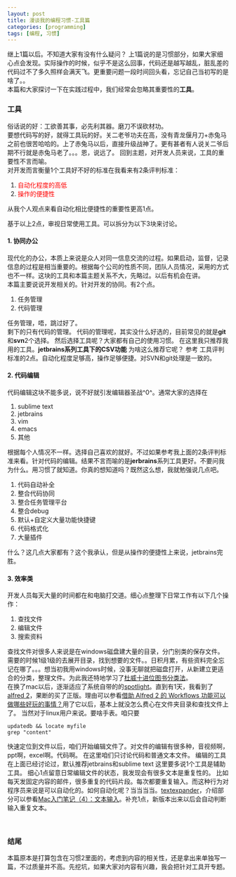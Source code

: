 ```yaml
---
layout: post
title: 漫谈我的编程习惯-工具篇
categories: [programming]
tags: [编程, 习惯]
---
```

<!--
	1. 引言
	2. 遗留问题
	3. 如何解决
	4. 期待方案
-->
继上1篇以后。不知道大家有没有什么疑问？
上1篇说的是习惯部分，如果大家细心点会发现。实际操作的时候，似乎不是这么回事，代码还是越写越乱，脏乱差的代码过不了多久照样会满天飞。更重要问题一段时间回头看，忘记自己当初写的是啥了。。	
本篇和大家探讨一下在实践过程中，我们经常会忽略其重要性的**工具**。	

### **工具**

俗话说的好：工欲善其事，必先利其器。磨刀不误砍材功。	
要想代码写的好，就得工具玩的好。关二老爷功夫在高，没有青龙偃月刀+赤兔马之前也很苦哈哈的。上了赤兔马以后，直接升级战神了。更有甚者有人说关二爷后期不行就是赤兔马老了。。。恩，说远了。	
回到主题，对开发人员来说，工具的重要性不言而喻。	
对开发而言衡量1个工具好不好的标准在我看来有2条评判标准：	

1. <font color=red>自动化程度的高低</font>
2. <font color=red>操作的便捷性</font>

从我个人观点来看自动化相比便捷性的重要性更高1点。	

基于以上2点，审视日常使用工具。可以拆分为以下3块来讨论。

#### 1. **协同办公**

现代化的办公，本质上来说是众人对同一信息交流的过程。如果启动，监督，记录信息的过程是相当重要的。根据每个公司的性质不同，团队人员情况，采用的方式也不一样。这块的工具和本篇主题关系不大，先略过。以后有机会在讲。	
本篇主要说说开发相关的。针对开发的协同。有2个点。	

1. 任务管理
2. 代码管理

任务管理，唔，跳过好了。	
剩下的只有代码的管理。	
代码的管理呢，其实没什么好选的，目前常见的就是**git**和**svn**2个选择。
然后选择工具呢？大家都有自己的使用习惯。
在这里我只推荐我用的工具。**jetbrains系列工具下的CSV功能**
为啥这么推荐它呢？ 参考 工具评判标准的2点。自动化程度足够高，操作足够便捷。对SVN和git处理是一致的。	


#### 2. **代码编辑**

代码编辑这块不能多说，说不好就引发编辑器圣战^0^。通常大家的选择在
1. sublime text
2. jetbrains
3. vim
4. emacs
5. 其他

根据每个人情况不一样。选择自己喜欢的就好。不过如果参考我上面的2条评判标准来看。针对代码的编辑。结果不言而喻的是**jerbrains**系列工具更好。不要问我为什么。用习惯了就知道。你真的想知道吗？既然这么想，我就勉强说几点吧。	

1. 代码自动补全
2. 整合代码协同
3. 整合任务管理平台
4. 整合debug
5. 默认+自定义大量功能快捷键
6. 代码格式化
7. 大量插件

什么？这几点大家都有？这个我承认，但是从操作的便捷性上来说，jetbrains完胜。

#### 3. **效率类**

开发人员每天大量的时间都在和电脑打交道。细心点整理下日常工作有以下几个操作：

1. 查找文件
2. 编辑文件
3. 搜索资料

查找文件对很多人来说是在windows磁盘建大量的目录，分门别类的保存文件。需要的时候1级1级的去展开目录，找到想要的文件。。日积月累，有些资料完全忘记在哪了。。。想当初我用windows时候，没事无聊就把磁盘打开，从新建立更适合的分类，整理文件。为此我还特地学习了[杜威十进位图书分类法][duweishijinwei]。 	
在换了mac以后，逐渐适应了系统自带的的[spotlight][spotlight]。直到有1天，我看到了[alfred 2][alfred]，果断的买了正版。理由可以参看[借助 Alfred 2 的 Workflows 功能可以做哪些好玩的事情？][alfredganshenme]用了它以后，基本上就没怎么费心在文件夹目录和查找文件上了。	
当然对于linux用户来说。要啥手表。咱只要

	updatedb && locate myfile
	grep "content"

快速定位到文件以后，咱们开始编辑文件了。对文件的编辑有很多种，音视频啊，ppt啊，excel啊。代码啊。
在这里咱们只讨论代码和普通文本文件。
编辑的工具在上面已经讨论过，默认推荐jetbrains和sublime text
这里要多说1个工具是辅助工具。
细心1点留意日常编辑文件的状态，我发现会有很多文本是重复性的。	比如每天发固定内容的邮件，很多重复的代码片段。每次都要重复输入。而这种行为对程序员来说是可以自动化的。如何自动化呢？当当当当。[textexpander][textexpander]，介绍部分可以参看[Mac入门笔记（4）：文本输入][texteditor]。补充1点，新版本出来以后会自动判断输入重复文本。

<br>

### 结尾

本篇原本是打算包含在习惯2里面的，考虑到内容的相关性，还是拿出来单独写一篇，不过质量并不高。先挖坑，如果大家对内容有兴趣，我会把针对工具开专题。


[duweishijinwei]:http://www.baike.com/wiki/杜威十进制图书分类法
[spotlight]:http://zh.wikipedia.org/zh/Spotlight
[alfred]:http://www.alfredapp.com
[alfredganshenme]:http://www.zhihu.com/question/20656680
[textexpander]:http://smilesoftware.com/TextExpander/index.html
[texteditor]:http://www.yangzhiping.com/tech/mac4.html

